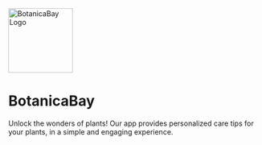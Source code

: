 <img src="https://i.imgur.com/aBiN5Eq.png" alt="BotanicaBay Logo" width="128" height="128">

# BotanicaBay

Unlock the wonders of plants! Our app provides personalized care tips for your plants, in a simple and engaging experience.